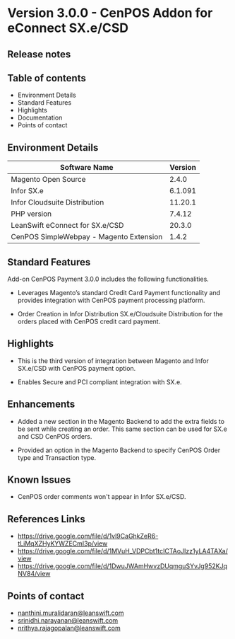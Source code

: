 
# Version 3.0.0 - CenPOS Addon for eConnect SX.e/CSD

## Release notes



## Table of contents

- Environment Details
- Standard Features
- Highlights
- Documentation
- Points of contact


## Environment Details

| Software Name | Version | 
| --- | --- |
| Magento Open Source| 2.4.0 |
| Infor SX.e  | 6.1.091 |
| Infor Cloudsuite Distribution | 11.20.1 |
| PHP version | 7.4.12 |
| LeanSwift eConnect for SX.e/CSD | 20.3.0 |
| CenPOS SimpleWebpay - Magento Extension | 1.4.2 |



## Standard Features

Add-on CenPOS Payment 3.0.0 includes the following functionalities.

- Leverages Magento’s standard Credit Card Payment functionality and provides integration with CenPOS payment processing platform.

- Order Creation in Infor Distribution SX.e/Cloudsuite Distribution for the orders placed with CenPOS credit card payment. 



## Highlights

- This is the third version of integration between Magento and Infor SX.e/CSD with CenPOS payment option.

- Enables Secure and PCI compliant integration with SX.e.



## Enhancements

- Added a new section in the Magento Backend to add the extra fields to be sent while creating an order. This same section can be used for SX.e and CSD CenPOS orders.

- Provided an option in the Magento Backend to specify CenPOS Order type and Transaction type.



## Known Issues

- CenPOS order comments won't appear in Infor SX.e/CSD.



## References Links

  - https://drive.google.com/file/d/1vl9CaGhkZeR6-tLiMqXZHyKYWZECmI3p/view
  - https://drive.google.com/file/d/1MVuH_VDPCbt1tcICTAoJIzz1yLA4TAXa/view
  - https://drive.google.com/file/d/1DwuJWAmHwvzDUqmguSYvJg952KJqNV84/view


## Points of contact

- nanthini.muralidaran@leanswift.com
- srinidhi.narayanan@leanswift.com
- nrithya.rajagopalan@leanswift.com
